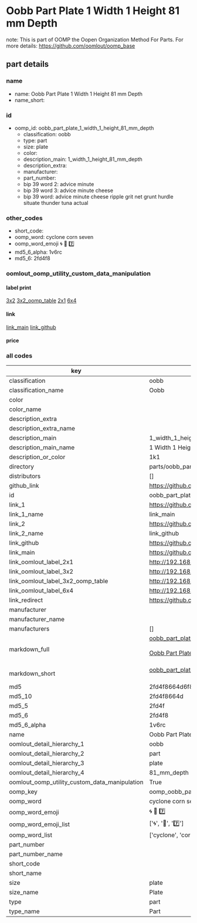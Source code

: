 # Oobb Part Plate 1 Width 1 Height 81 mm Depth  

note: This is part of OOMP the Oopen Organization Method For Parts. For more details: https://github.com/oomlout/oomp_base

##  part details
  







### name
* name: Oobb Part Plate 1 Width 1 Height 81 mm Depth
* name_short: 
### id
* oomp_id: oobb_part_plate_1_width_1_height_81_mm_depth
  * classification: oobb
  * type: part
  * size: plate
  * color: 
  * description_main: 1_width_1_height_81_mm_depth
  * description_extra: 
  * manufacturer: 
  * part_number: 
  * bip 39 word 2: advice minute
  * bip 39 word 3: advice minute cheese
  * bip 39 word: advice minute cheese ripple grit net grunt hurdle situate thunder tuna actual

### other_codes
* short_code: 
* oomp_word: cyclone corn seven
* oomp_word_emoji :cyclone: :corn: :seven:
* md5_6_alpha: 1v6rc
* md5_6: 2fd4f8






### oomlout_oomp_utility_custom_data_manipulation
#### label print
[3x2](http://192.168.1.245:1112/?label=oomp%201v6rc)
[3x2_oomp_table](http://192.168.1.108:1112/?label=oomp%201v6rc)
[2x1](http://192.168.1.242:1112/?label=oomp%201v6rc)
[6x4](http://192.168.1.55:1112/?label=oomp%201v6rc)    

#### link

[link_main](https://github.com/oomlout/oomlout_oomp_version_1_messy/tree/main/parts/oobb_part_plate_1_width_1_height_81_mm_depth) [link_github](https://github.com/oomlout/oomlout_oomp_version_1_messy/tree/main/parts/oobb_part_plate_1_width_1_height_81_mm_depth)                             

#### price







### all codes 
| key | value |  
| --- | --- |  
| classification | oobb |  
| classification_name | Oobb |  
| color |  |  
| color_name |  |  
| description_extra |  |  
| description_extra_name |  |  
| description_main | 1_width_1_height_81_mm_depth |  
| description_main_name | 1 Width 1 Height 81 mm Depth |  
| description_or_color | 1k1 |  
| directory | parts/oobb_part_plate_1_width_1_height_81_mm_depth |  
| distributors | [] |  
| github_link | https://github.com/oomlout/oomlout_oomp_part_src/tree/main/parts/oobb_part_plate_1_width_1_height_81_mm_depth |  
| id | oobb_part_plate_1_width_1_height_81_mm_depth |  
| link_1 | https://github.com/oomlout/oomlout_oomp_version_1_messy/tree/main/parts/oobb_part_plate_1_width_1_height_81_mm_depth |  
| link_1_name | link_main |  
| link_2 | https://github.com/oomlout/oomlout_oomp_version_1_messy/tree/main/parts/oobb_part_plate_1_width_1_height_81_mm_depth |  
| link_2_name | link_github |  
| link_github | https://github.com/oomlout/oomlout_oomp_version_1_messy/tree/main/parts/oobb_part_plate_1_width_1_height_81_mm_depth |  
| link_main | https://github.com/oomlout/oomlout_oomp_version_1_messy/tree/main/parts/oobb_part_plate_1_width_1_height_81_mm_depth |  
| link_oomlout_label_2x1 | http://192.168.1.242:1112/?label=oomp%201v6rc |  
| link_oomlout_label_3x2 | http://192.168.1.245:1112/?label=oomp%201v6rc |  
| link_oomlout_label_3x2_oomp_table | http://192.168.1.108:1112/?label=oomp%201v6rc |  
| link_oomlout_label_6x4 | http://192.168.1.55:1112/?label=oomp%201v6rc |  
| link_redirect | https://github.com/oomlout/oomlout_oomp_version_1_messy/tree/main/parts/oobb_part_plate_1_width_1_height_81_mm_depth |  
| manufacturer |  |  
| manufacturer_name |  |  
| manufacturers | [] |  
| markdown_full | [oobb_part_plate_1_width_1_height_81_mm_depth](none)<br>[](none)<br>[Oobb Part Plate 1 Width 1 Height 81 Mm Depth](none)<br><br> |  
| markdown_short | [oobb_part_plate_1_width_1_height_81_mm_depth](none)<br><br> |  
| md5 | 2fd4f8664d6f8ce652b35ba44e635020 |  
| md5_10 | 2fd4f8664d |  
| md5_5 | 2fd4f |  
| md5_6 | 2fd4f8 |  
| md5_6_alpha | 1v6rc |  
| name | Oobb Part Plate 1 Width 1 Height 81 mm Depth |  
| oomlout_detail_hierarchy_1 | oobb |  
| oomlout_detail_hierarchy_2 | part |  
| oomlout_detail_hierarchy_3 | plate |  
| oomlout_detail_hierarchy_4 | 81_mm_depth |  
| oomlout_oomp_utility_custom_data_manipulation | True |  
| oomp_key | oomp_oobb_part_plate_1_width_1_height_81_mm_depth |  
| oomp_word | cyclone corn seven |  
| oomp_word_emoji | :cyclone: :corn: :seven: |  
| oomp_word_emoji_list | [':cyclone:', ':corn:', ':seven:'] |  
| oomp_word_list | ['cyclone', 'corn', 'seven'] |  
| part_number |  |  
| part_number_name |  |  
| short_code |  |  
| short_name |  |  
| size | plate |  
| size_name | Plate |  
| type | part |  
| type_name | Part |  

